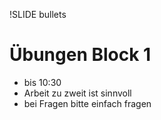 !SLIDE bullets
# Übungen Block 1 #

* bis 10:30
* Arbeit zu zweit ist sinnvoll
* bei Fragen bitte einfach fragen
